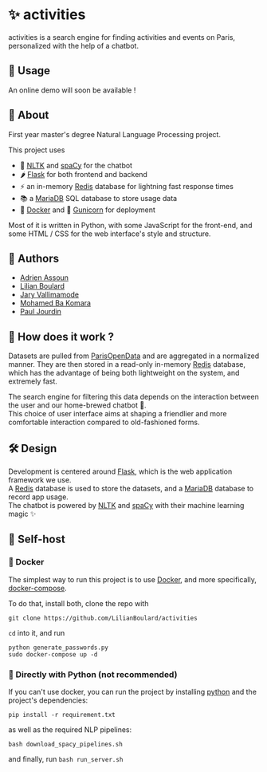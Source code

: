 # ✨ activities

activities is a search engine for finding activities and events on Paris,
personalized with the help of a chatbot.  

## 🚀 Usage

An online demo will soon be available !

## 🔎 About

First year master's degree Natural Language Processing project.

This project uses
- 🤖 [NLTK](https://www.nltk.org/) and [spaCy](https://spacy.io/) for the chatbot
- 🌶 [Flask](https://flask.palletsprojects.com/en/2.1.x/) for both frontend and backend
- ⚡ an in-memory [Redis](https://redis.io/) database for lightning fast response times
- 📚 a [MariaDB](https://mariadb.org/) SQL database to store usage data
- 🐳 [Docker](https://www.docker.com/) and 🦄 [Gunicorn](https://gunicorn.org/) for deployment

Most of it is written in Python, with some JavaScript for the front-end, 
and some HTML / CSS for the web interface's style and structure.

## 🙌 Authors

- [Adrien Assoun](https://github.com/Arod-11)
- [Lilian Boulard](https://github.com/LilianBoulard)
- [Jary Vallimamode](https://github.com/JaryV)
- [Mohamed Ba Komara](https://github.com/komswaga)
- [Paul Jourdin](https://github.com/Paul-JD)

## 🤔 How does it work ?

Datasets are pulled from [ParisOpenData](https://opendata.paris.fr/pages/home/)
and are aggregated in a normalized manner. They are then stored in a read-only
in-memory [Redis](https://redis.io/) database, which has the advantage of 
being both lightweight on the system, and extremely fast.

The search engine for filtering this data depends on the interaction between
the user and our home-brewed chatbot 🤖.  
This choice of user interface aims at shaping a friendlier and 
more comfortable interaction compared to old-fashioned forms.

## 🛠 Design

Development is centered around [Flask](https://flask.palletsprojects.com/en/2.1.x/), 
which is the web application framework we use.  
A [Redis](https://redis.io/) database is used to store the datasets, 
and a [MariaDB](https://mariadb.org/) database to record app usage.  
The chatbot is powered by [NLTK](https://www.nltk.org/) and [spaCy](https://spacy.io/) with their machine learning magic ✨

## 🔌 Self-host

### 🐳 Docker

The simplest way to run this project is to use [Docker](https://www.docker.com/),
and more specifically, [docker-compose](https://docs.docker.com/compose/).

To do that, install both, clone the repo with

```commandline
git clone https://github.com/LilianBoulard/activities
```

`cd` into it, and run

```commandline
python generate_passwords.py
sudo docker-compose up -d
```

### 🐍 Directly with Python (not recommended)

If you can't use docker, you can run the project by installing 
[python](https://python.org/download) and the project's dependencies:

```commandline
pip install -r requirement.txt
```

as well as the required NLP pipelines:

```commandline
bash download_spacy_pipelines.sh
```

and finally, run `bash run_server.sh`
